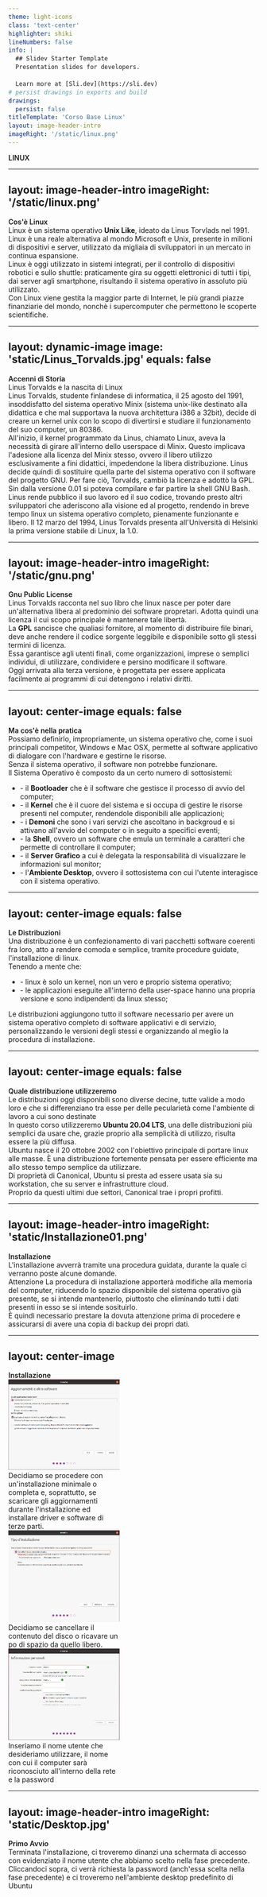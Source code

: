 ```yaml
---
theme: light-icons
class: 'text-center'
highlighter: shiki
lineNumbers: false
info: |
  ## Slidev Starter Template
  Presentation slides for developers.

  Learn more at [Sli.dev](https://sli.dev)
# persist drawings in exports and build
drawings:
  persist: false
titleTemplate: 'Corso Base Linux'
layout: image-header-intro
imageRight: '/static/linux.png'
---
```


  <div class="leading-snug text-black dark:text-white text-opacity-60 dark:text-opacity-60 mt-4">
    <span class="text-9xl text-opacity-60" style="font-weight:600;" >
      LINUX
    </span> 
  </div>

<!--
The last comment block of each slide will be treated as slide notes. It will be visible and editable in Presenter Mode 
along with the slide. [Read more in the docs](https://sli.dev/guide/syntax.html#notes)
-->

---
layout: image-header-intro
imageRight: '/static/linux.png'
---
  <div class="text-primary dark:text-primary ">
    <span class="text-3xl" style="font-weight: 600;">
      Cos'è Linux
    </span>
  </div>

  <div class="flex justify-between pb-2">
    <span class="text-xs opacity-60">
      Linux è un sistema operativo <strong>Unix Like</strong>, ideato da Linus Torvlads nel 1991.
    </span>
  </div>

  <div class="flex justify-between pb-2">
    <span class="text-xs opacity-60">
      Linux è una reale alternativa al mondo Microsoft e Unix, presente in milioni di dispositivi e server, utilizzato 
      da migliaia di sviluppatori in un mercato in continua espansione.
    </span>
  </div>

  <div class="flex justify-between pb-2">
    <span class="text-xs opacity-60">
      Linux è oggi utilizzato in sistemi integrati, per il controllo di dispositivi robotici e sullo shuttle: 
      praticamente gira su oggetti elettronici di tutti i tipi, dai server agli smartphone, risultando il sistema
      operativo in assoluto più utilizzato.
    </span>
  </div>

  <div class="flex justify-between pb-2">
    <span class="text-xs opacity-60">
      Con Linux viene gestita la maggior parte di Internet, le più grandi piazze finanziarie del mondo, nonchè i 
      supercomputer che permettono le scoperte scientifiche.
    </span>
  </div>

---
layout: dynamic-image
image: 'static/Linus_Torvalds.jpg'
equals: false
---

<div class="text-primary dark:text-primary ">
  <span class="text-3xl" style="font-weight: 600;">
    Accenni di Storia
  </span>
</div>

<div class="text-secondary dark:text-primary pt-2">
  <span class="text-lg" style="font-weight: 400;">
    Linus Torvalds e la nascita di Linux
  </span>
</div>

<div class="flex justify-between pb-2">
  <span class="text-xs opacity-60">
    Linus Torvalds, studente finlandese di informatica, il 25 agosto del 1991, insoddisfatto del sistema operativo 
    Minix (sistema unix-like destinato alla didattica e che mal supportava la nuova architettura i386 a 32bit), decide 
    di creare un kernel unix con lo scopo di divertirsi e studiare il funzionamento del suo computer, un 80386.
  </span>
</div>

<div class="flex justify-between pb-2">
  <span class="text-xs opacity-60">
    All'inizio, il kernel programmato da Linus, chiamato Linux, aveva la necessità di girare all'interno dello 
    userspace di Minix. Questo implicava l'adesione alla licenza del Minix stesso, ovvero il libero utilizzo
    esclusivamente a fini didattici, impedendone la libera distribuzione.
    Linus decide quindi di sostituire quella parte del sistema operativo con il software del progetto GNU. Per fare ciò,
    Torvalds, cambiò la licenza e adottò la GPL.
  </span>
</div>

<div class="flex justify-between pb-2">
  <span class="text-xs opacity-60">
    Sin dalla versione 0.01 si poteva compilare e far partire la shell GNU Bash. Linus rende pubblico il suo lavoro ed
    il suo codice, trovando presto altri sviluppatori che aderiscono alla visione ed al progetto, rendendo in breve
    tempo linux un sistema operativo completo, pienamente funzionante e libero. Il 12 marzo del 1994, Linus Torvalds
    presenta all'Università di Helsinki la prima versione stabile di Linux, la 1.0.
  </span>
</div>

<!--
You can have `style` tag in markdown to override the style for the current page.
Learn more: https://sli.dev/guide/syntax#embedded-styles
-->

---
layout: image-header-intro
imageRight: '/static/gnu.png'
---
  <div class="text-primary dark:text-primary ">
    <span class="text-3xl" style="font-weight: 600;">
      Gnu Public License
    </span>
  </div>

  <div class="flex justify-between pb-2 pt-5">
    <span class="text-xs opacity-60">
      Linus Torvalds racconta nel suo libro che linux nasce per poter dare un'alternativa libera al predominio dei 
      software propretari. Adotta quindi una licenza il cui scopo principale è mantenere tale libertà. 
    </span>
  </div>

  <div class="flex justify-between pb-2 pt-5">
    <span class="text-xs opacity-60">
      La <strong>GPL</strong> sancisce che qualiasi fornitore, al momento di distribuire file binari, deve anche rendere
      il codice sorgente leggibile e disponibile sotto gli stessi termini di licenza.<br/>
      Essa garantisce agli utenti finali, come organizzazioni, imprese o semplici individui, di utilizzare, condividere 
      e persino modificare il software.
    </span>
  </div>

  <div class="flex justify-between pb-2 pt-5">
    <span class="text-xs opacity-60">
      Oggi arrivata alla terza versione, è progettata per essere applicata facilmente ai programmi di cui detengono i
      relativi diritti.
    </span>
  </div>

---
layout: center-image
equals: false
---

<div class="text-primary dark:text-primary pb-4">
  <span class="text-3xl" style="font-weight: 600;">
    Ma cos'è nella pratica
  </span>
</div>

<div class="text-left ml-20 mr-20 pb-2 opacity-60">
  <div class="pb-4">
      Possiamo definirlo, impropriamente, un sistema operativo che, come i suoi principali competitor, Windows e Mac OSX,
      permette al software applicativo di dialogare con l'hardware e gestirne le risorse.<br/>
      Senza il sistema operativo, il software non potrebbe funzionare.
  </div>

  <div class="pb-2">
      Il Sistema Operativo è composto da un certo numero di sottosistemi:
    <ul class="ml-3 pt-2">
      <li>- il <strong>Bootloader</strong> che è il software che gestisce il processo di avvio del computer;</li>
      <li>
        - il <strong>Kernel</strong> che è il cuore del sistema e si occupa di gestire le risorse presenti nel
        computer, rendendole disponibili alle applicazioni;
      </li>
      <li>
        - i <strong>Demoni</strong> che sono i vari servizi che ascoltano in backgroud e si attivano all'avvio del
        computer o in seguito a specifici eventi;
      </li>
      <li>
        - la <strong>Shell</strong>, ovvero un software che emula un terminale a caratteri che permette di
        controllare il computer;
      </li>
      <li>
        - il <strong>Server Grafico</strong> a cui è delegata la responsabilità di visualizzare le informazioni sul 
        monitor;
      </li>
      <li>
        - l'<strong>Ambiente Desktop</strong>, ovvero il sottosistema con cui l'utente interagisce con il sistema 
        operativo.
      </li>
    </ul>
  </div>
</div>

---
layout: center-image
equals: false
---

<div class="text-primary dark:text-primary pb-4">
  <span class="text-3xl" style="font-weight: 600;">
    Le Distribuzioni
  </span>
</div>

<div class="text-left ml-20 mr-20 pb-2 opacity-60">
  <div class="pb-4">
      Una distribuzione è un confezionamento di vari pacchetti software coerenti fra loro, atto a rendere comoda e
      semplice, tramite procedure guidate, l'installazione di linux.
  </div>

  <div class="pb-2">
    Tenendo a mente che:
    <ul class="ml-3 pt-2">
      <li>- linux è solo un kernel, non un vero e proprio sistema operativo;</li>
      <li>
        - le applicazioni eseguite all'interno della user-space hanno una propria versione e sono indipendenti da linux
        stesso;
      </li>
    </ul>
  </div>
  <div>
    Le distribuzioni aggiungono tutto il software necessario per avere un sistema operativo completo di software
    applicativi e di servizio, personalizzando le versioni degli stessi e organizzando al meglio la procedura di
    installazione.
  </div>
</div>

---
layout: center-image
equals: false
---

<div class="text-primary dark:text-primary pb-4">
  <span class="text-3xl" style="font-weight: 600;">
    Quale distribuzione utilizzeremo
  </span>
</div>

<div class="text-left ml-20 mr-20 pb-2 opacity-60">
  <div class="pb-4">
      Le distribuzioni oggi disponibili sono diverse decine, tutte valide a modo loro e che si differenziano tra esse
      per delle pecularietà come l'ambiente di lavoro a cui sono destinate
  </div>

  <div class="pb-2">
    In questo corso utilizzeremo <strong>Ubuntu 20.04 LTS</strong>, una delle distribuzioni più semplici da usare che, grazie
    proprio alla semplicità di utilizzo, risulta essere la più diffusa.
  </div>
  <div class="pb-2">
    Ubuntu nasce il 20 ottobre 2002 con l'obiettivo principale di portare linux alle masse. È una distribuzione
    fortemente pensata per essere efficiente ma allo stesso tempo semplice da utilizzare.
  </div>
  <div>
    Di proprietà di Canonical, Ubuntu si presta ad essere usata sia su workstation, che su server e infrastrutture 
    cloud.<br>
    Proprio da questi ultimi due settori, Canonical trae i propri profitti.
  </div>
</div>

---
layout: image-header-intro
imageRight: 'static/Installazione01.png'
---

<div class="text-primary dark:text-primary pb-4">
  <span class="text-3xl" style="font-weight: 600;">
    Installazione
  </span>
</div>

<div class="text-left text-sm pb-2 opacity-60 mr-6">
  <div class="pb-4">
      L'installazione avverrà tramite una procedura guidata, durante la quale ci verranno poste alcune domande.
  </div>

  <div class="pb-2">
    <span class="font-bold text-lg text-yellow-500">Attenzione</span> La procedura di installazione apporterà modifiche
    alla memoria del computer, riducendo lo spazio disponibile del sistema operativo già presente, se si intende
    mantenerlo, piuttosto che eliminando tutti i dati presenti in esso se si intende sosituirlo.<br>
    È quindi necessario prestare la dovuta attenzione prima di procedere e assicurarsi di avere una copia di backup dei
    propri dati.
  </div>
</div>

---
layout: center-image
---

<div class="text-primary dark:text-primary pb-4">
  <span class="text-3xl" style="font-weight: 600;">
    Installazione
  </span>
</div>

<div class="flex text-xs">
  <div class="mr-2" style="width: 14rem;">
    <img src="static/Installazione02.png" />
    <div class="opacity-60 mt-4">
      Decidiamo se procedere con un'installazione minimale o completa e, soprattutto, se scaricare gli aggiornamenti
      durante l'installazione ed installare driver e software di terze parti.
    </div>
  </div>
  <div class="mr-2" style="width: 14rem;">
    <img src="static/Installazione03.png" />
    <div class="opacity-60 mt-4">
      Decidiamo se cancellare il contenuto del disco o ricavare un po di spazio da quello libero.
    </div>
  </div>
  <div class="mr-2" style="width: 14rem;">
    <img src="static/Installazione04.png" />
    <div class="opacity-60 mt-4">
      Inseriamo il nome utente che desideriamo utilizzare, il nome con cui il computer sarà riconosciuto all'interno 
      della rete e la password
    </div>
  </div>
</div>

---
layout: image-header-intro
imageRight: 'static/Desktop.jpg'
---

<div class="text-primary dark:text-primary pb-4">
  <span class="text-3xl" style="font-weight: 600;">
    Primo Avvio
  </span>
</div>

<div class="text-left text-sm pb-2 opacity-60 mr-6">
  <div class="pb-4">
    Terminata l'installazione, ci troveremo dinanzi una schermata di accesso con evidenziato il nome utente che 
    abbiamo scelto nella fase precedente.<br>
    Cliccandoci sopra, ci verrà richiesta la password (anch'essa scelta nella fase precedente) e ci troveremo
    nell'ambiente desktop predefinito di Ubuntu
  </div>

  <div v-click="1" class="pb-2">
    
  </div>
</div>

<arrow v-click="1" x1="600" y1="120" x2="510" y2="50" color="rgba(59, 130, 246, 0.5)" width="2" arrowSize="1" />
